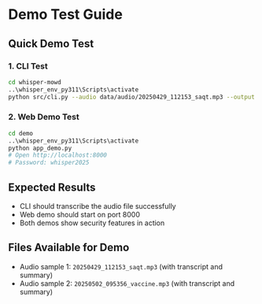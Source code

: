# Demo Test Guide

## Quick Demo Test

### 1. CLI Test
```bash
cd whisper-mowd
..\whisper_env_py311\Scripts\activate
python src/cli.py --audio data/audio/20250429_112153_saqt.mp3 --output output/
```

### 2. Web Demo Test
```bash
cd demo
..\whisper_env_py311\Scripts\activate
python app_demo.py
# Open http://localhost:8000
# Password: whisper2025
```

## Expected Results
- CLI should transcribe the audio file successfully
- Web demo should start on port 8000
- Both demos show security features in action

## Files Available for Demo
- Audio sample 1: `20250429_112153_saqt.mp3` (with transcript and summary)
- Audio sample 2: `20250502_095356_vaccine.mp3` (with transcript and summary)